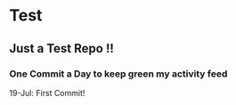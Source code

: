 # Test
## Just a Test Repo !!
### One Commit a Day to keep green my activity feed 

19-Jul: First Commit!


